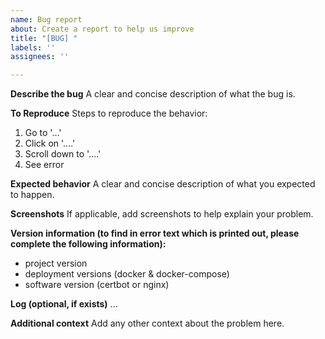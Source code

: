 ```yaml
---
name: Bug report
about: Create a report to help us improve
title: "[BUG] "
labels: ''
assignees: ''

---
```


**Describe the bug**
A clear and concise description of what the bug is.

**To Reproduce**
Steps to reproduce the behavior:
1. Go to '...'
2. Click on '....'
3. Scroll down to '....'
4. See error

**Expected behavior**
A clear and concise description of what you expected to happen.

**Screenshots**
If applicable, add screenshots to help explain your problem.

**Version information (to find in error text which is printed out, please complete the following information):**
- project version
- deployment versions (docker & docker-compose)
- software version (certbot or nginx)

**Log (optional, if exists)**
...

**Additional context**
Add any other context about the problem here.
